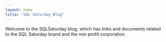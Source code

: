 ```yaml
---
layout: home
title: "SQL Saturday Blog"
---
```

Welcome to the SQLSaturday blog, which has links and documents related to the SQL Saturday brand and the non profit corporation.

